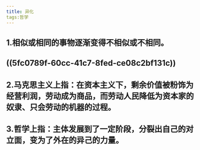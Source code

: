 ```yaml
---
title: 异化
tags:哲学
---
```

## 1.相似或相同的事物逐渐变得不相似或不相同。
## ((5fc0789f-60cc-41c7-8fed-ce08c2bf131c))
## 2.马克思主义上指：在资本主义下，剩余价值被粉饰为经营利润，劳动成为商品，而劳动人民降低为资本家的奴隶、只会劳动的机器的过程。
## 3.哲学上指：主体发展到了一定阶段，分裂出自己的对立面，变为了外在的异己的力量。
